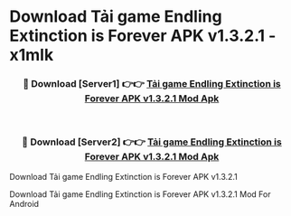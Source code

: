# Download Tải game Endling Extinction is Forever APK v1.3.2.1 - x1mlk


<div align="center">
<h3>🔴 Download [Server1] 👉👉 <a href="https://apk-comot.site?title=Tải_game_Endling_Extinction_is_Forever_APK_v1.3.2.1">Tải game Endling Extinction is Forever APK v1.3.2.1 Mod Apk</a></h3><br>
<h3>🔴 Download [Server2] 👉👉 <a href="https://apk-comot.site?title=Tải_game_Endling_Extinction_is_Forever_APK_v1.3.2.1">Tải game Endling Extinction is Forever APK v1.3.2.1 Mod Apk</a></h3>
</div>



Download Tải game Endling Extinction is Forever APK v1.3.2.1 

Download Tải game Endling Extinction is Forever APK v1.3.2.1 Mod For Android